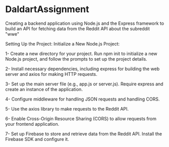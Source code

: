 # DaldartAssignment

Creating a backend application using Node.js and the Express framework to build an API for fetching data from the Reddit API about the subreddit "wwe"

Setting Up the Project:
Initialize a New Node.js Project:

1- Create a new directory for your project.
Run npm init to initialize a new Node.js project, and follow the prompts to set up the project details.

2- Install necessary dependencies, including express for building the web server and axios for making HTTP requests.

3- Set up the main server file (e.g., app.js or server.js).
Require express and create an instance of the application.

4- Configure middleware for handling JSON requests and handling CORS.

5- Use the axios library to make requests to the Reddit API.

6- Enable Cross-Origin Resource Sharing (CORS) to allow requests from your frontend application.

7- Set up Firebase to store and retrieve data from the Reddit API.
Install the Firebase SDK and configure it.